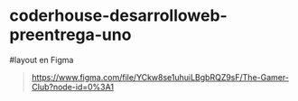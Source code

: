 # coderhouse-desarrolloweb-preentrega-uno

#layout en Figma
> https://www.figma.com/file/YCkw8se1uhuiLBgbRQZ9sF/The-Gamer-Club?node-id=0%3A1

